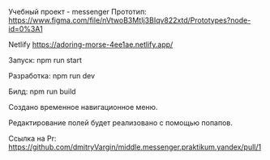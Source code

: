 Учебный проект - messenger
Прототип: https://www.figma.com/file/nVtwoB3MtIj3BIqv822xtd/Prototypes?node-id=0%3A1

Netlify https://adoring-morse-4ee1ae.netlify.app/

Запуск: npm run start 

Разработка: npm run dev

Билд: npm run build

Создано временное навигационное меню.

Редактирование полей будет реализовано с помощью попапов.

Ссылка на Pr: https://github.com/dmitryVargin/middle.messenger.praktikum.yandex/pull/1
